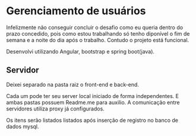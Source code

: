 # Gerenciamento de usuários

Infelizmente não conseguir concluir o desafio como eu queria dentro do prazo concedido, pois como estou trabalhando só tenho diponível o fim de semana e a noite do dia após o trabalho.
Contudo o projeto está funcional.

Desenvolvi utilizando Angular, bootstrap e spring boot(java).

## Servidor

Deixei separado na pasta raiz o front-end e back-end.

Cada um pode ter seu server local iniciado de forma independentes. 
E ambas pastas possuem Readme.me para auxilio.
A comunicação entre servidores utiliza proxy já configurados. 

Os itens serão listados listados após inserção de registro no banco de dados mysql.
